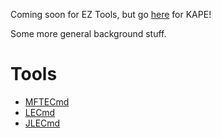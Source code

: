 Coming soon for EZ Tools, but go [here](https://ericzimmerman.github.io/KapeDocs/) for KAPE!

Some more general background stuff.

# Tools

- [MFTECmd](#/documentation/MFTECmd)
- [LECmd](https://ericzimmerman.github.io/documentation/LECmd)
- [JLECmd](https://ericzimmerman.github.io/documentation/JLECmd)